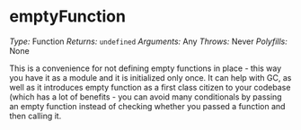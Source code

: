 # emptyFunction

*Type:* Function
*Returns:* `undefined`
*Arguments:* Any
*Throws:* Never
*Polyfills:* None

This is a convenience for not defining empty functions in place - this way you have it as a module and it is initialized only once. It can help with GC, as well as it introduces empty function as a first class citizen to your codebase (which has a lot of benefits - you can avoid many conditionals by passing an empty function instead of checking whether you passed a function and then calling it.
